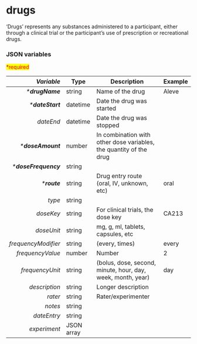 # drugs

‘Drugs’ represents any substances administered to a participant, either through a clinical trial or the participant’s use of prescription or recreational drugs.

### JSON variables

<mark style="color:red;">\*required</mark>

|        _**Variable**_ | **Type**   | **Description**                                                    | **Example** |
| --------------------: | ---------- | ------------------------------------------------------------------ | ----------- |
|      _\***drugName**_ | string     | Name of the drug                                                   | Aleve       |
|     _\***dateStart**_ | datetime   | Date the drug was started                                          |             |
|             _dateEnd_ | datetime   | Date the drug was stopped                                          |             |
|    _\***doseAmount**_ | number     | In combination with other dose variables, the quantity of the drug |             |
| _\***doseFrequency**_ | string     |                                                                    |             |
|         _\***route**_ | string     | Drug entry route (oral, IV, unknown, etc)                          | oral        |
|                _type_ | string     |                                                                    |             |
|             _doseKey_ | string     | For clinical trials, the dose key                                  | CA213       |
|            _doseUnit_ | string     | mg, g, ml, tablets, capsules, etc                                  |             |
|   _frequencyModifier_ | string     | (every, times)                                                     | every       |
|      _frequencyValue_ | number     | Number                                                             | 2           |
|       _frequencyUnit_ | string     | (bolus, dose, second, minute, hour, day, week, month, year)        | day         |
|         _description_ | string     | Longer description                                                 |             |
|               _rater_ | string     | Rater/experimenter                                                 |             |
|               _notes_ | string     |                                                                    |             |
|           _dateEntry_ | string     |                                                                    |             |
|          _experiment_ | JSON array |                                                                    |             |
